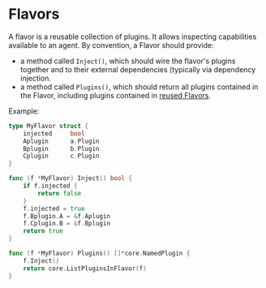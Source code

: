 # Flavors

A flavor is a reusable collection of plugins. It allows inspecting
capabilities available to an agent. By convention, a Flavor should
provide:
 * a method called `Inject()`, which should wire the flavor's plugins
   together and to their external dependencies (typically via dependency
   injection. 
 * a method called `Plugins()`, which should return all plugins contained
   in the Flavor, including plugins contained in [reused Flavors][1].

Example:
```go
type MyFlavor struct {
	injected     bool
	Aplugin      a.Plugin
	Bplugin      b.Plugin
	Cplugin      c.Plugin
}

func (f *MyFlavor) Inject() bool {
	if f.injected {
		return false
	}
	f.injected = true
	f.Bplugin.A = &f.Aplugin
	f.Cplugin.B = &f.Bplugin
	return true
}

func (f *MyFlavor) Plugins() []*core.NamedPlugin {
	f.Inject()
	return core.ListPluginsInFlavor(f)
}
```

[1]: https://github.com/ligato/cn-infra/blob/master/docs/guidelines/PLUGIN_FLAVORS.md